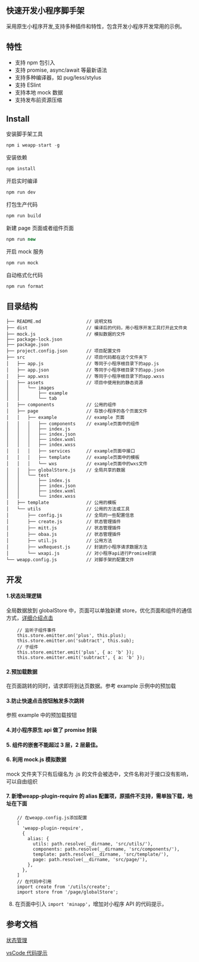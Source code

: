 ## 快速开发小程序脚手架

采用原生小程序开发,支持多种插件和特性，包含开发小程序开发常用的示例。

## 特性

- 支持 npm 包引入
- 支持 promise, async/await 等最新语法
- 支持多种编译器，如 pug/less/stylus
- 支持 ESlint
- 支持本地 mock 数据
- 支持发布前资源压缩

## Install

安装脚手架工具

```javascript
npm i weapp-start -g
```

安装依赖

```javascript
npm install
```

开启实时编译

```javascript
npm run dev
```

打包生产代码

```javascript
npm run build
```

新建 page 页面或者组件页面

```javascript
npm run new
```

开启 mock 服务

```javascript
npm run mock
```

自动格式化代码

```javascript
npm run format
```

## 目录结构

```
├── README.md                 // 说明文档
├── dist                      // 编译后的代码，用小程序开发工具打开此文件夹
├── mock.js                   // 模拟数据的文件
├── package-lock.json
├── package.json
├── project.config.json       // 项目配置文件
├── src                       // 项目代码都在这个文件夹下
│   ├── app.js                // 等同于小程序根目录下的app.js
│   ├── app.json              // 等同于小程序根目录下的app.json
│   ├── app.wxss              // 等同于小程序根目录下的app.wxss
│   ├── assets                // 项目中使用到的静态资源
│   │   └── images
│   │       ├── example
│   │       └── tab
│   ├── components            // 公用的组件
│   ├── page                  // 存放小程序的各个页面文件
│   │   ├── example           // example 页面
│   │   │   ├── components    // example页面中的组件
│   │   │   ├── index.js
│   │   │   ├── index.json
│   │   │   ├── index.wxml
│   │   │   ├── index.wxss
│   │   │   ├── services      // example页面中接口
│   │   │   ├── template      // example页面中的模板
│   │   │   └── wxs           // example页面中的wxs文件
│   │   ├── globalStore.js    // 全局共享的数据
│   │   └── test
│   │       ├── index.js
│   │       ├── index.json
│   │       ├── index.wxml
│   │       └── index.wxss
│   ├── template              // 公用的模板
│   └── utils                 // 公用的方法或工具
│       ├── config.js         // 全局的一些配置信息
│       ├── create.js         // 状态管理插件
│       ├── mitt.js           // 状态管理插件
│       ├── obaa.js           // 状态管理插件
│       ├── util.js           // 公用方法
│       ├── wxRequest.js      // 封装的小程序请求数据方法
│       └── wxapi.js          // 对小程序api进行Promise封装
└── weapp.config.js           // 对脚手架的配置文件
```

## 开发

#### 1.状态处理逻辑

全局数据放到 globalStore 中，页面可以单独新建 store，优化页面和组件的通信方式，[详细介绍点击](https://github.com/ranshaw/omi-mp-create-demo)

```
    // 监听子组件事件
    this.store.emitter.on('plus', this.plus);
    this.store.emitter.on('subtract', this.sub);
    // 子组件
    this.store.emitter.emit('plus', { a: 'b' });
    this.store.emitter.emit('subtract', { a: 'b' });
```

#### 2.预加载数据

在页面跳转的同时，请求即将到达页数据。参考 example 示例中的预加载

#### 3.防止快速点击按钮触发多次跳转

参照 example 中的预加载按钮

#### 4.对小程序原生 api 做了 promise 封装

#### 5. 组件的嵌套不能超过 3 层，2 层最佳。

#### 6. 利用 mock.js 模拟数据

mock 文件夹下只有后缀名为 .js 的文件会被选中，文件名称对于接口没有影响，可以自由组织

#### 7. 新增**weapp-plugin-require** 的 alias 配置项，原插件不支持，需单独下载，地址在下面

```
    // 在weapp.config.js添加配置
    [
      'weapp-plugin-require',
      {
        alias: {
          utils: path.resolve(__dirname, 'src/utils/'),
          components: path.resolve(__dirname, 'src/components/'),
          template: path.resolve(__dirname, 'src/template/'),
          page: path.resolve(__dirname, 'src/page/'),
        },
      },
    ]
    // 在代码中引用
    import create from '/utils/create';
    import store from '/page/globalStore';
```

8. 在页面中引入 `import 'minapp'`，增加对小程序 API 的代码提示，

## 参考文档

[状态管理](https://github.com/Tencent/omi/tree/master/packages/omi-mp-create)

[vsCode 代码提示](https://qiu8310.github.io/minapp/docs/doc-how-to-use-wxp-in-other-project.html)
